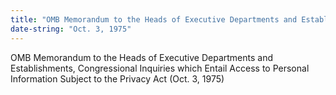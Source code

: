 ```yaml
---
title: "OMB Memorandum to the Heads of Executive Departments and Establishments, Congressional Inquiries which Entail Access to Personal Information Subject to the Privacy Act"
date-string: "Oct. 3, 1975"
---
```

OMB Memorandum to the Heads of Executive Departments and Establishments, Congressional Inquiries which Entail Access to Personal Information Subject to the Privacy Act (Oct. 3, 1975)
